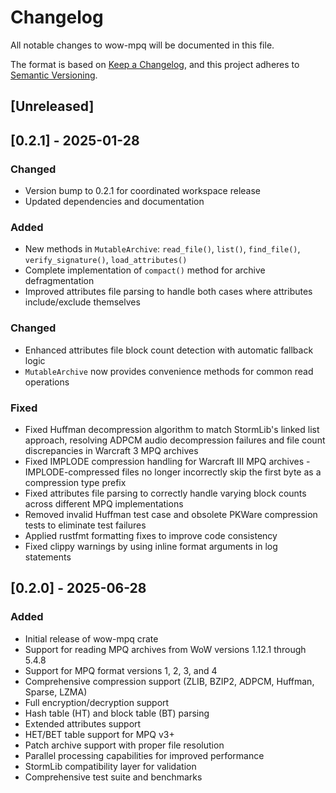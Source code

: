 # Changelog

All notable changes to wow-mpq will be documented in this file.

The format is based on [Keep a Changelog](https://keepachangelog.com/en/1.0.0/),
and this project adheres to [Semantic Versioning](https://semver.org/spec/v2.0.0.html).

## [Unreleased]

## [0.2.1] - 2025-01-28

### Changed

- Version bump to 0.2.1 for coordinated workspace release
- Updated dependencies and documentation

### Added

- New methods in `MutableArchive`: `read_file()`, `list()`, `find_file()`, `verify_signature()`, `load_attributes()`
- Complete implementation of `compact()` method for archive defragmentation
- Improved attributes file parsing to handle both cases where attributes include/exclude themselves

### Changed

- Enhanced attributes file block count detection with automatic fallback logic
- `MutableArchive` now provides convenience methods for common read operations

### Fixed

- Fixed Huffman decompression algorithm to match StormLib's linked list approach, resolving ADPCM audio decompression failures and file count discrepancies in Warcraft 3 MPQ archives
- Fixed IMPLODE compression handling for Warcraft III MPQ archives - IMPLODE-compressed files no longer incorrectly skip the first byte as a compression type prefix
- Fixed attributes file parsing to correctly handle varying block counts across different MPQ implementations
- Removed invalid Huffman test case and obsolete PKWare compression tests to eliminate test failures
- Applied rustfmt formatting fixes to improve code consistency
- Fixed clippy warnings by using inline format arguments in log statements

## [0.2.0] - 2025-06-28

### Added

- Initial release of wow-mpq crate
- Support for reading MPQ archives from WoW versions 1.12.1 through 5.4.8
- Support for MPQ format versions 1, 2, 3, and 4
- Comprehensive compression support (ZLIB, BZIP2, ADPCM, Huffman, Sparse, LZMA)
- Full encryption/decryption support
- Hash table (HT) and block table (BT) parsing
- Extended attributes support
- HET/BET table support for MPQ v3+
- Patch archive support with proper file resolution
- Parallel processing capabilities for improved performance
- StormLib compatibility layer for validation
- Comprehensive test suite and benchmarks
